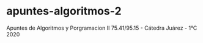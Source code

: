# apuntes-algoritmos-2
Apuntes de Algoritmos y Porgramacion II 75.41/95.15 - Cátedra Juárez - 1°C 2020
